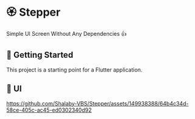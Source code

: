 # 🏵 Stepper

Simple UI Screen Without Any Dependencies 👍

## 🚀 Getting Started

This project is a starting point for a Flutter application.

## 📱 UI

https://github.com/Shalaby-VBS/Stepper/assets/149938388/64b4c34d-58ce-405c-ac45-ed0302340d92

